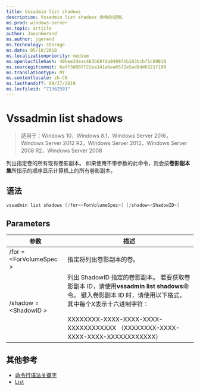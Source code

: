 ```yaml
---
title: Vssadmin list shadows
description: Vssadmin list shadows 命令的说明。
ms.prod: windows-server
ms.topic: article
author: JasonGerend
ms.author: jgerend
ms.technology: storage
ms.date: 05/18/2018
ms.localizationpriority: medium
ms.openlocfilehash: 49bee3deac463b68fda94097bb183bcbf1c89810
ms.sourcegitcommit: 6aff3d88ff22ea141a6ea6572a5ad8dd6321f199
ms.translationtype: MT
ms.contentlocale: zh-CN
ms.lasthandoff: 09/27/2019
ms.locfileid: "71362591"
---
```

# <a name="vssadmin-list-shadows"></a>Vssadmin list shadows

>适用于：Windows 10，Windows 8.1，Windows Server 2016，Windows Server 2012 R2，Windows Server 2012，Windows Server 2008 R2，Windows Server 2008

列出指定卷的所有现有卷影副本。 如果使用不带参数的此命令，则会按**卷影副本集**所指示的顺序显示计算机上的所有卷影副本。

## <a name="syntax"></a>语法

```PowerShell
vssadmin list shadows [/for=<ForVolumeSpec>] [/shadow=<ShadowID>]
```

## <a name="parameters"></a>Parameters

|参数|描述|
|---|---|
|/for = \<ForVolumeSpec >|指定将列出卷影副本的卷。|
|/shadow = \<ShadowID >|列出 ShadowID 指定的卷影副本。 若要获取卷影副本 ID，请使用**vssadmin list shadows**命令。 键入卷影副本 ID 时，请使用以下格式，其中每个*X*表示十六进制字符：<br><br>XXXXXXXX-XXXX-XXXX-XXXX-XXXXXXXXXXXX （XXXXXXXX-XXXX-XXXX-XXXX-XXXXXXXXXXXX）|

## <a name="additional-references"></a>其他参考

* [命令行语法关键字](https://docs.microsoft.com/previous-versions/windows/it-pro/windows-server-2012-r2-and-2012/cc771080(v%3dws.11))
* [List](vssadmin.md)